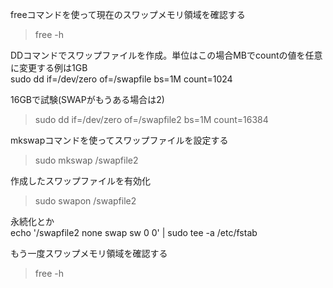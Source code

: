 freeコマンドを使って現在のスワップメモリ領域を確認する  
> free -h  
  
DDコマンドでスワップファイルを作成。単位はこの場合MBでcountの値を任意に変更する例は1GB  
sudo dd if=/dev/zero of=/swapfile bs=1M count=1024  
  
16GBで試験(SWAPがもうある場合は2)  
> sudo dd if=/dev/zero of=/swapfile2 bs=1M count=16384  
  
mkswapコマンドを使ってスワップファイルを設定する  
> sudo mkswap /swapfile2  

作成したスワップファイルを有効化  
> sudo swapon /swapfile2  
  
永続化とか  
echo '/swapfile2 none swap sw 0 0' | sudo tee -a /etc/fstab  
  
もう一度スワップメモリ領域を確認する  
> free -h  
